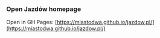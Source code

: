 ### Open Jazdów homepage
Open in GH Pages:
[https://miastodwa.github.io/jazdow.pl/](https://miastodwa.github.io/jazdow.pl/)
